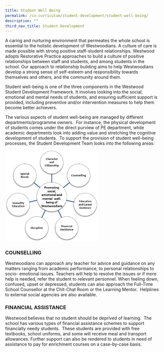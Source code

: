 ```yaml
---
title: Student Well Being
permalink: /co-curriculum/student-development/student-well-being/
description: ""
third_nav_title: Student Development
---
```

A caring and nurturing environment that permeates the whole school is essential to the holistic development of Westwoodians. A culture of care is made possible with strong positive staff-student relationships. Westwood adopts Restorative Practice approaches to build a culture of positive relationships between staff and students, and among students in the school. Our approach to relationship building aims to help Westwoodians develop a strong sense of self-esteem and responsibility towards themselves and others, and the community around them.&nbsp;

Student well-being is one of the three components in the Westwood Student Development Framework. It involves looking into the social, emotional and mental needs of students, and ensuring sufficient support is provided, including preventive and/or intervention measures to help them become better achievers.&nbsp;
 
The various aspects of student well-being are managed by different departments/programme owners. &nbsp;For instance, the physical development of students comes under the direct purview of PE department, while academic departments look into adding value and stretching the cognitive development of students. &nbsp;To support the provision of student well-being processes, the Student Development Team looks into the following areas:

<img src="/images/student%20wellbeing.png" style="width:60%">
		 
### COUNSELLING

Westwoodians can approach any teacher for advice and guidance on any matters ranging from academic performance, to personal relationships to socio- emotional issues. Teachers will help to resolve the issues or if more help is needed, refer the student to relevant personnel. When feeling down, confused, upset or depressed, students can also approach the Full-Time School Counsellor at the Chit-Chat Room or the Learning Mentor. &nbsp;Helplines to external social agencies are also available.

  

### FINANCIAL ASSISTANCE

Westwood believes that no student should be deprived of learning. &nbsp;The school has various types of financial assistance schemes to support financially needy students. &nbsp;These students are provided with free textbooks, school uniforms, and some will receive meal and transport allowances. Further support can also be rendered to students in need of assistance to pay for enrichment courses on a case-by-case basis.